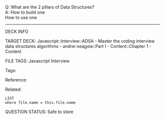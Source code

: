 Q: What are the 2 pillars of Data Structures?  
A: How to build one  
How to use one
<!--ID: 1690376047113-->

---

DECK INFO

TARGET DECK: Javascript::Interview::ADSA - Master the coding interview data structures algorithms - andrei neagoie::Part I - Content::Chapter 1 - Content

FILE TAGS: Javascript Interview

Tags:

Reference:

Related:

```dataview
LIST
where file.name = this.file.name
```

QUESTION STATUS: Safe to store